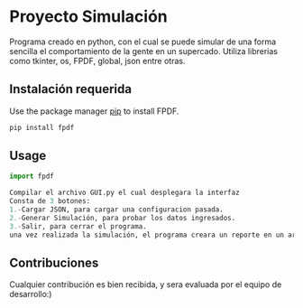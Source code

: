 # Proyecto Simulación

Programa creado en python, con el cual se puede simular de una forma sencilla el comportamiento de la gente en un supercado.
Utiliza librerias como tkinter, os, FPDF, global, json entre otras.

## Instalación requerida

Use the package manager [pip](https://pypi.org/project/fpdf/) to install FPDF.

```bash
pip install fpdf
```

## Usage

```python
import fpdf

Compilar el archivo GUI.py el cual desplegara la interfaz
Consta de 3 botones:
1.-Cargar JSON, para cargar una configuracion pasada.
2.-Generar Simulación, para probar los datos ingresados.
3.-Salir, para cerrar el programa.
una vez realizada la simulación, el programa creara un reporte en un archivo PDF, para la posterior revisión
```

## Contribuciones
Cualquier contribución es bien recibida, y sera evaluada por el equipo de desarrollo:) 


